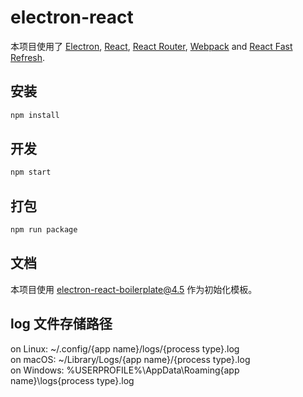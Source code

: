 # electron-react

<p>
  本项目使用了 <a href="https://electron.atom.io/">Electron</a>, <a href="https://facebook.github.io/react/">React</a>, <a href="https://github.com/reactjs/react-router">React Router</a>, <a href="https://webpack.js.org/">Webpack</a> and <a href="https://www.npmjs.com/package/react-refresh">React Fast Refresh</a>.
</p>

## 安装

```bash
npm install
```

## 开发

```bash
npm start
```

## 打包

```bash
npm run package
```

## 文档

本项目使用 [electron-react-boilerplate@4.5](https://electron-react-boilerplate.js.org/docs/installation) 作为初始化模板。

## log 文件存储路径

on Linux: ~/.config/{app name}/logs/{process type}.log  
on macOS: ~/Library/Logs/{app name}/{process type}.log  
on Windows: %USERPROFILE%\AppData\Roaming\{app name}\logs\{process type}.log

